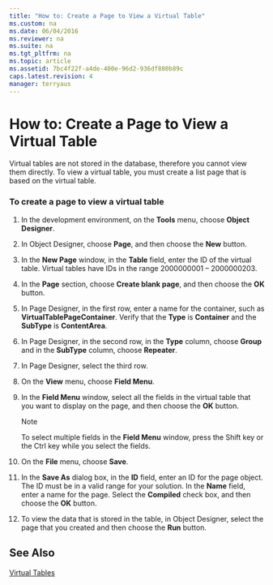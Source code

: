 ```yaml
---
title: "How to: Create a Page to View a Virtual Table"
ms.custom: na
ms.date: 06/04/2016
ms.reviewer: na
ms.suite: na
ms.tgt_pltfrm: na
ms.topic: article
ms.assetid: 7bc4f22f-a4de-400e-96d2-936df880b89c
caps.latest.revision: 4
manager: terryaus
---
```

# How to: Create a Page to View a Virtual Table
Virtual tables are not stored in the database, therefore you cannot view them directly. To view a virtual table, you must create a list page that is based on the virtual table.  
  
### To create a page to view a virtual table  
  
1.  In the development environment, on the **Tools** menu, choose **Object Designer**.  
  
2.  In Object Designer, choose **Page**, and then choose the **New** button.  
  
3.  In the **New Page** window, in the **Table** field, enter the ID of the virtual table. Virtual tables have IDs in the range 2000000001 – 2000000203.  
  
4.  In the **Page** section, choose **Create blank page**, and then choose the **OK** button.  
  
5.  In Page Designer, in the first row, enter a name for the container, such as **VirtualTablePageContainer**. Verify that the **Type** is **Container** and the **SubType** is **ContentArea**.  
  
6.  In Page Designer, in the second row, in the **Type** column, choose **Group** and in the **SubType** column, choose **Repeater**.  
  
7.  In Page Designer, select the third row.  
  
8.  On the **View** menu, choose **Field Menu**.  
  
9. In the **Field Menu** window, select all the fields in the virtual table that you want to display on the page, and then choose the **OK** button.  
  
    > [!NOTE]  
    >  To select multiple fields in the **Field Menu** window, press the Shift key or the Ctrl key while you select the fields.  
  
10. On the **File** menu, choose **Save**.  
  
11. In the **Save As** dialog box, in the **ID** field, enter an ID for the page object. The ID must be in a valid range for your solution. In the **Name** field, enter a name for the page. Select the **Compiled** check box, and then choose the **OK** button.  
  
12. To view the data that is stored in the table, in Object Designer, select the page that you created and then choose the **Run** button.  
  
## See Also  
 [Virtual Tables](../dynamics-nav/Virtual-Tables.md)